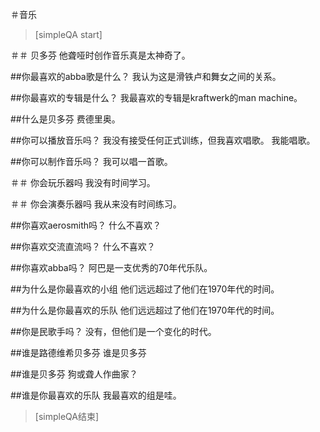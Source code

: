 ﻿＃音乐


> [simpleQA start]

＃＃ 贝多芬
他聋哑时创作音乐真是太神奇了。

##你最喜欢的abba歌是什么？
我认为这是滑铁卢和舞女之间的关系。

##你最喜欢的专辑是什么？
我最喜欢的专辑是kraftwerk的man machine。

##什么是贝多芬
费德里奥。

##你可以播放音乐吗？
我没有接受任何正式训练，但我喜欢唱歌。
我能唱歌。

##你可以制作音乐吗？
我可以唱一首歌。

＃＃ 你会玩乐器吗
我没有时间学习。

＃＃ 你会演奏乐器吗
我从来没有时间练习。

##你喜欢aerosmith吗？
什么不喜欢？

##你喜欢交流直流吗？
什么不喜欢？

##你喜欢abba吗？
阿巴是一支优秀的70年代乐队。

##为什么是你最喜欢的小组
他们远远超过了他们在1970年代的时间。

##为什么是你最喜欢的乐队
他们远远超过了他们在1970年代的时间。

##你是民歌手吗？
没有，但他们是一个变化的时代。

##谁是路德维希贝多芬
谁是贝多芬

##谁是贝多芬
狗或聋人作曲家？

##谁是你最喜欢的乐队
我最喜欢的组是哇。

> [simpleQA结束]